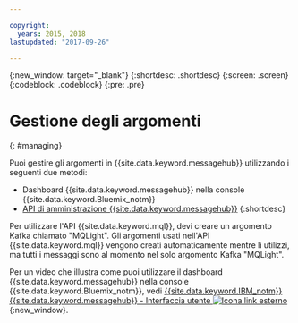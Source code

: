 ```yaml
---

copyright:
  years: 2015, 2018
lastupdated: "2017-09-26"

---
```


{:new_window: target="_blank"}
{:shortdesc: .shortdesc}
{:screen: .screen}
{:codeblock: .codeblock}
{:pre: .pre}

# Gestione degli argomenti
{: #managing}

Puoi gestire gli argomenti in {{site.data.keyword.messagehub}} utilizzando
i seguenti due metodi:

* Dashboard {{site.data.keyword.messagehub}} nella console {{site.data.keyword.Bluemix_notm}}
* [API di amministrazione {{site.data.keyword.messagehub}}](/docs/services/MessageHub/messagehub037.html)
{:shortdesc}

Per utilizzare l'API {{site.data.keyword.mql}}, devi creare un argomento
Kafka chiamato "MQLight". Gli argomenti usati nell'API {{site.data.keyword.mql}} vengono creati automaticamente mentre li utilizzi, ma tutti i messaggi sono al momento nel solo argomento Kafka "MQLight".

Per un video che illustra come puoi utilizzare il dashboard {{site.data.keyword.messagehub}} nella console {{site.data.keyword.Bluemix_notm}}, vedi
[{{site.data.keyword.IBM_notm}} {{site.data.keyword.messagehub}} - Interfaccia utente
![Icona link esterno](../../icons/launch-glyph.svg "Icona link esterno")](https://www.youtube.com/watch?v=lZulxqv_rHc){:new_window}.
